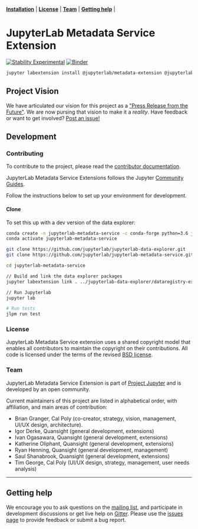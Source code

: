 **[Installation](#installation)** |
**[License](#license)** |
**[Team](#team)** |
**[Getting help](#getting-help)** |

# JupyterLab Metadata Service Extension

[![Stability Experimental](https://img.shields.io/badge/stability-experimental-red.svg)](https://img.shields.io/badge/stability-experimental-red.svg)
[![Binder](https://mybinder.org/badge_logo.svg)](https://mybinder.org/v2/gh/jupyterlab/jupyterlab-metadata-service/master?urlpath=lab)


```bash
jupyter labextension install @jupyterlab/metadata-extension @jupyterlab/dataregistry-extension
```


## Project Vision

We have articulated our vision for this project as a ["Press Release from the Future"](./press_release.md). We are now pursing that vision to make it a _reality_. Have feedback or want to get involved? [Post an issue!](https://github.com/jupyterlab/jupyterlab-metadata-service/issues/new)



## Development

### Contributing

To contribute to the project, please read the [contributor documentation](CONTRIBUTING.md).

JupyterLab Metadata Service Extensions follows the Jupyter [Community Guides](https://jupyter.readthedocs.io/en/latest/community/content-community.html).

Follow the instructions below to set up your environment for development.

#### Clone

To set this up with a dev version of the data explorer:

```bash
conda create -n jupyterlab-metadata-service -c conda-forge python=3.6 jupyterlab
conda activate jupyterlab-metadata-service

git clone https://github.com/jupyterlab/jupyterlab-data-explorer.git
git clone https://github.com/jupyterlab/jupyterlab-metadata-service.git

cd jupyterlab-metadata-service

// Build and link the data explorer packages
jupyter labextension link . ../jupyterlab-data-explorer/dataregistry-extension/ ../jupyterlab-data-explorer/dataregistry/

// Run Jupyterlab
jupyter lab

# Run tests
jlpm run test
```

### License

JupyterLab Metadata Service extension uses a shared copyright model that enables all contributors to maintain the
copyright on their contributions. All code is licensed under the terms of the revised [BSD license](https://github.com/jupyterlab/jupyterlab-metadata-service/blob/master/LICENSE).

### Team

JupyterLab Metadata Service Extension is part of [Project Jupyter](http://jupyter.org/) and is developed by an open community.

Current maintainers of this project are listed in alphabetical order, with affiliation, and main areas of contribution:


- Brian Granger, Cal Poly (co-creator, strategy, vision, management, UI/UX design,
  architecture).
- Igor Derke, Quansight (general development, extensions)
- Ivan Ogasawara, Quansight (general development, extensions)
- Katherine Oliphant, Quansight (general development, extensions)
- Ryan Henning, Quansight (general development, management)
- Saul Shanabrook, Quansight (general development, extensions)
- Tim George, Cal Poly (UI/UX design, strategy, management, user needs analysis)

---

## Getting help

We encourage you to ask questions on the [mailing list](https://groups.google.com/forum/#!forum/jupyter),
and participate in development discussions or get live help on [Gitter](https://gitter.im/jupyterlab/jupyterlab). Please use the [issues page](https://github.com/jupyterlab/jupyterlab-metadata-service/issues) to provide feedback or submit a bug report.
